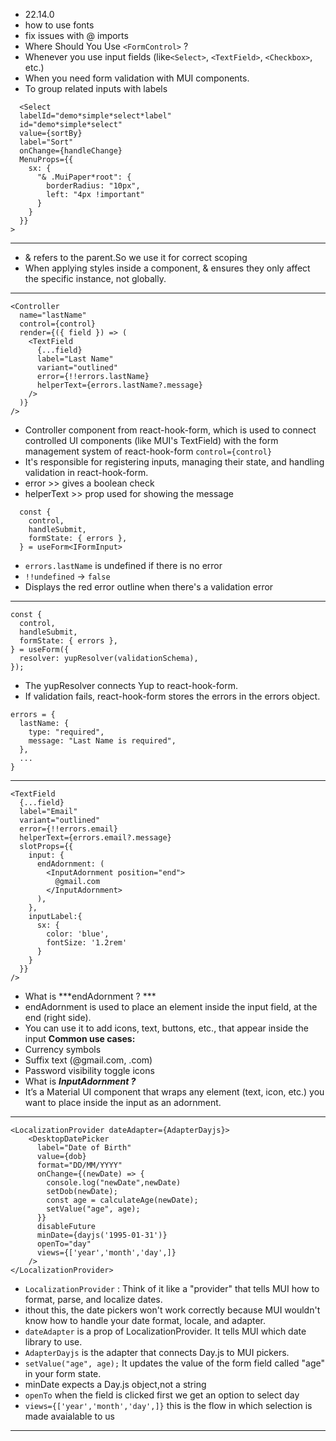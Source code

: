 - 22.14.0
- how to use fonts
- fix issues with @ imports
- Where Should You Use ```<FormControl>``` ?
- Whenever you use input fields (like`<Select>`, `<TextField>`, `<Checkbox>`, etc.)
- When you need form validation with MUI components.
- To group related inputs with labels

```
  <Select
  labelId="demo*simple*select*label"
  id="demo*simple*select"
  value={sortBy}
  label="Sort"
  onChange={handleChange}
  MenuProps={{
    sx: {
      "& .MuiPaper*root": {
        borderRadius: "10px",
        left: "4px !important"
      }
    }
  }}
>
```

<hr>

- & refers to the parent.So we use it for correct scoping
- When applying styles inside a component, & ensures they only affect the specific instance, not globally.

<hr>

```
<Controller
  name="lastName"
  control={control}
  render={({ field }) => (
    <TextField
      {...field}
      label="Last Name"
      variant="outlined"
      error={!!errors.lastName}
      helperText={errors.lastName?.message}
    />
  )}
/>
```

- Controller component from react-hook-form, which is used to connect controlled UI components (like MUI's TextField) with the form management system of react-hook-form
  `control={control}`
- It's responsible for registering inputs, managing their state, and handling validation in react-hook-form.
- error >> gives a boolean check
- helperText >> prop used for showing the message

```
  const {
    control,
    handleSubmit,
    formState: { errors },
  } = useForm<IFormInput>
```

- `errors.lastName` is undefined if there is no error
- `!!undefined` → `false`
- Displays the red error outline when there's a validation error

<hr>

```
const {
  control,
  handleSubmit,
  formState: { errors },
} = useForm({
  resolver: yupResolver(validationSchema),
});
```

- The yupResolver connects Yup to react-hook-form.
- If validation fails, react-hook-form stores the errors in the errors object.

```
errors = {
  lastName: {
    type: "required",
    message: "Last Name is required",
  },
  ...
}
```

<hr>

```
<TextField
  {...field}
  label="Email"
  variant="outlined"
  error={!!errors.email}
  helperText={errors.email?.message}
  slotProps={{
    input: {
      endAdornment: (
        <InputAdornment position="end">
          @gmail.com
        </InputAdornment>
      ),
    },
    inputLabel:{
      sx: {
        color: 'blue',
        fontSize: '1.2rem'
      }
    }
  }}
/>

```
* What is ***endAdornment ? ***
* endAdornment is used to place an element inside the input field, at the end (right side).
* You can use it to add icons, text, buttons, etc., that appear inside the input
**Common use cases:**
* Currency symbols
* Suffix text (@gmail.com, .com)
* Password visibility toggle icons
* What is ***InputAdornment ?***
* It’s a Material UI component that wraps any element (text, icon, etc.) you want to place inside the input as an adornment.

<hr>

```
<LocalizationProvider dateAdapter={AdapterDayjs}>
    <DesktopDatePicker
      label="Date of Birth"
      value={dob}
      format="DD/MM/YYYY"
      onChange={(newDate) => {
        console.log("newDate",newDate)
        setDob(newDate);
        const age = calculateAge(newDate);
        setValue("age", age);
      }}
      disableFuture
      minDate={dayjs('1995-01-31')}
      openTo="day" 
      views={['year','month','day',]} 
    />
</LocalizationProvider>
```

* ```LocalizationProvider``` : Think of it like a "provider" that tells MUI how to format, parse, and localize dates.
* ithout this, the date pickers won't work correctly because MUI wouldn't know how to handle your date format, locale, and adapter.
* ```dateAdapter``` is a prop of LocalizationProvider. It tells MUI which date library to use.
* ```AdapterDayjs``` is the adapter that connects Day.js to MUI pickers.
* ```setValue("age", age);``` It updates the value of the form field called "age" in your form state.
* minDate expects a Day.js object,not a string
* ```openTo``` when the field is clicked first we get an option to select day
* ``` views={['year','month','day',]} ``` this is the flow in which selection is made avaialable to us
<hr>